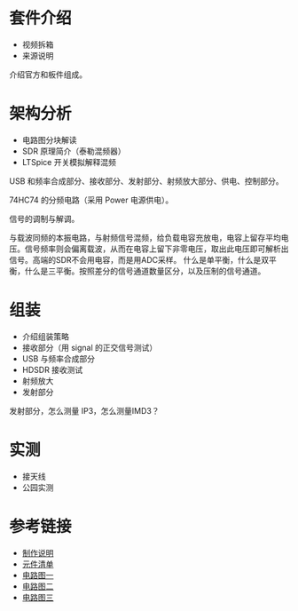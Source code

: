 # 套件介绍
- 视频拆箱
- 来源说明

介绍官方和板件组成。

# 架构分析
- 电路图分块解读
- SDR 原理简介（泰勒混频器）
- LTSpice 开关模拟解释混频

USB 和频率合成部分、接收部分、发射部分、射频放大部分、供电、控制部分。

74HC74 的分频电路（采用 Power 电源供电）。

信号的调制与解调。

与载波同频的本振电路，与射频信号混频，给负载电容充放电，电容上留存平均电压。信号频率则会偏离载波，从而在电容上留下非零电压，取出此电压即可解析出信号。高端的SDR不会用电容，而是用ADC采样。
什么是单平衡，什么是双平衡，什么是三平衡。按照差分的信号通道数量区分，以及压制的信号通道。

# 组装
- 介绍组装策略
- 接收部分（用 signal 的正交信号测试）
- USB 与频率合成部分
- HDSDR 接收测试
- 射频放大
- 发射部分

发射部分，怎么测量 IP3，怎么测量IMD3？

# 实测
- 接天线
- 公园实测

# 参考链接
- [制作说明](http://wb5rvz.org/ensemble_rxtx/index?projectId=14)
- [元件清单](http://wb5rvz.org/ensemble_rxtx/Inventory)
- [电路图一](http://wb5rvz.org/ensemble_rxtx/sheet1.pdf)
- [电路图二](http://wb5rvz.org/ensemble_rxtx/sheet2.pdf)
- [电路图三](http://wb5rvz.org/ensemble_rxtx/sheet3.pdf)
